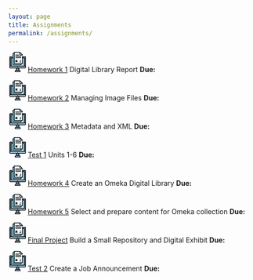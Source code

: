 ```yaml
---
layout: page
title: Assignments
permalink: /assignments/
---
```


![homework](/assets/hw.jpg) [Homework 1](https://markwolfeman.github.io/ist653/assignments/homework1) Digital Library Report **Due:**

![homework](/assets/hw.jpg) [Homework 2](https://markwolfeman.github.io/ist653/assignments/homework2) Managing Image Files **Due:**

![homework](/assets/hw.jpg) [Homework 3](https://markwolfeman.github.io/ist653/assignments/homework3) Metadata and XML **Due:**

![homework](/assets/hw.jpg) [Test 1](https://blackboard.albany.edu/webapps/blackboard/content/listContentEditable.jsp?content_id=_7109362_1&course_id=_164941_1&mode=reset) Units 1-6 **Due:**

![homework](/assets/hw.jpg) [Homework 4](https://markwolfeman.github.io/ist653/assignments/homework4) Create an Omeka Digital Library **Due:**

![homework](/assets/hw.jpg) [Homework 5](https://markwolfeman.github.io/ist653/assignments/homework5) Select and prepare content for Omeka collection **Due:**

![homework](/assets/hw.jpg) [Final Project](https://markwolfeman.github.io/ist653/assignments/finalproject) Build a Small Repository and Digital Exhibit **Due:**

![homework](/assets/hw.jpg) [Test 2](https://markwolfeman.github.io/ist653/assignments/test2) Create a Job Announcement **Due:**



